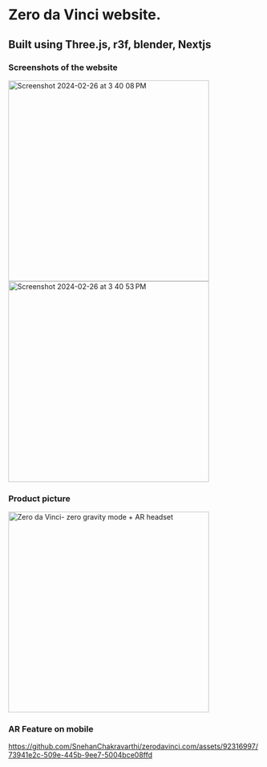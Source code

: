 # Zero da Vinci website.

## Built using Three.js, r3f, blender, Nextjs

### Screenshots of the website
<img width="400" alt="Screenshot 2024-02-26 at 3 40 08 PM" src="https://github.com/SnehanChakravarthi/zerodavinci.com/assets/92316997/6230e6c8-7c72-47b3-90b4-45e36943f49d">

<img width="400" alt="Screenshot 2024-02-26 at 3 40 53 PM" src="https://github.com/SnehanChakravarthi/zerodavinci.com/assets/92316997/a8cfdfc9-4dd8-4106-9540-cfa9d32aecf8">

### Product picture
<img width="400" alt="Zero da Vinci- zero gravity mode + AR headset" src="https://github.com/SnehanChakravarthi/zerodavinci.com/assets/92316997/4df7a1aa-2227-46e6-ab88-0537bab866f6">

### AR Feature on mobile
https://github.com/SnehanChakravarthi/zerodavinci.com/assets/92316997/73941e2c-509e-445b-9ee7-5004bce08ffd

